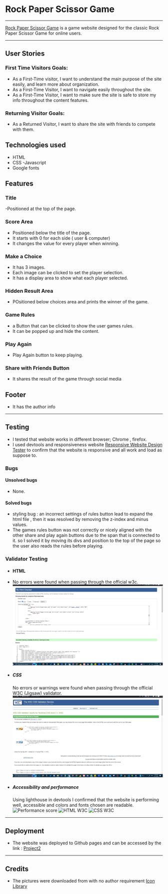 # Rock Paper Scissor Game

---

[Rock Paper Scissor Game](https://syricano.github.io/project2/) is a game website designed for the classic Rock Paper Scissor Game for online users.


---

## User Stories

### First Time Visitors Goals:
- As a First-Time visitor, I want to understand the main purpose of the site easily, and learn more about organization.
- As a First-Time Visitor, I want to navigate easily throughout the site.
- As a First-Time Visitor, I want to make sure the site is safe to store my info throughout the content features.
### Returning Visitor Goals:
- As a Returned Visitor, I want to share the site with friends to compete with them.


## Technologies used

- HTML
- CSS
-Javascript
- Google fonts

## Features


### Title
-Positioned at the top of the page.

### Score Area
- Positioned below the title of the page.
- It starts with 0 for each side ( user & computer)
- It changes the value for every player when winning.

### Make a Choice
- It has 3 images.
- Each image can be clicked to set the player selection.
- It has a display area to show what each player selected.

### Hidden Result Area

- POsitioned below choices area and prints the winner of the game.

### Game Rules
- a Button that can be clicked to show the user games rules.
- It can be popped up and hide the content.
### Play Again
- Play Again button to keep playing.

### Share with Friends Button
- It shares the result of the game through social media 

## Footer
- It has the author info

---

## Testing
- I tested that website works in different browser; Chrome , firefox.
- I used devtools and responsiveness website [Responsive Website Design Tester](https://responsivedesignchecker.com/) to confirm that the website is responsive and all work and load as suppose to.

### Bugs

#### Unsolved bugs
- None.


#### Solved bugs 
 - styling bug : an incorrect settings of rules button lead to expand the html file , then it was resolved by removing the z-index and minus values.
 - The games rules button was not correctly or nicely aligned with the other share and play again buttons due to the span that is connected to it. so I solved it by moving its divs and position to the top of the page so the user also reads the rules before playing.

 ### Validator Testing

 - #### HTML
 - No errors were found when passing through the official w3c.
 ![W3C HTML Validator](assets/images/w3c-html.jpg)
 - ##### CSS
   No errors or warnings were found when passing through the official W3C (Jigsaw) validator.
  ![W3C CSS Validator](assets/images/w3c-css.jpg)
- ##### Accessibility and performance
  Using lighthouse in devtools I confirmed that the website is performing well, accessible and colors and fonts chosen are readable.
    ![Performance score](assets/images/lighthouse.png)
    ![HTML W3C](assets/images/html.png)
    ![CSS W3C](assets/images/styli.png)

---

 ## Deployment
 - The website was deployed to Github pages and can be accessed by the link : [Project2](https://syricano.github.io/project2/)  

 ---

## Credits 
- The pictures were downloaded from with no author requirement [Icon Library ](https://icon-library.com
)


